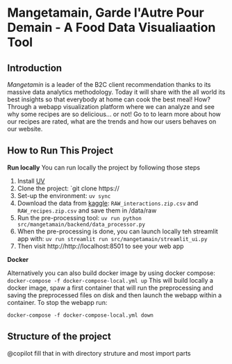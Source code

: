 # Mangetamain, Garde l'Autre Pour Demain - A Food Data Visualiaation Tool

## Introduction

*Mangetamin* is a leader of the B2C client recommendation thanks to its massive data analytics methodology. Today it will share with the all world its best insights so that everybody at home can cook the best meal! How? Through a webapp visualization platform where we can analyze and see why some recipes are so delicious... or not! Go to [](http://34.1.14.43:8501/) to learn more about how our recipes are rated, what are the trends and how our users behaves on our website.


## How to Run This Project

**Run locally**
You can run locally the project by following those steps
1. Install [UV](https://docs.astral.sh/uv/getting-started/installation/)
2. Clone the project: `git clone https://
3. Set-up the environment: `uv sync`
4. Download the data from [kaggle](https://www.kaggle.com/datasets/shuyangli94/food-com-recipes-and-user-interactions/data?select=RAW_interactions.csv): `RAW_interactions.zip.csv` and `RAW_recipes.zip.csv` and save them in /data/raw
5. Run the pre-processing tool: `uv run python src/mangetamain/backend/data_processor.py`
6. When the pre-processing is done, you can launch locally teh streamlit app with: `uv run streamlit run src/mangetamain/streamlit_ui.py`
7. Then visit http://http://localhost:8501 to see your web app

**Docker**

Alternatively you can also build docker image by using docker compose:
`docker-compose -f docker-compose-local.yml up`
This will build locally a docker image, spaw a first container that will run the preprocessing and saving the preprocessed files on disk and then launch the webapp within a container. To stop the webapp run:

`docker-compose -f docker-compose-local.yml down`


##

## Structure of the project

@copilot fill that in with directory struture and most import parts

##

